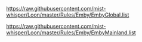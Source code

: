 https://raw.githubusercontent.com/mist-whisper/Loon/master/Rules/Emby/EmbyGlobal.list

https://raw.githubusercontent.com/mist-whisper/Loon/master/Rules/Emby/EmbyMainland.list
